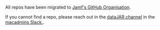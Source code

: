 All repos have been migrated to [Jamf's GitHub Organisation](https://github.com/jamf).

If you cannot find a repo, please reach out in the [dataJAR channel](https://macadmins.slack.com/archives/C016TM14R7A) in the [macadmins Slack.](https://macadmins.slack.com/).
